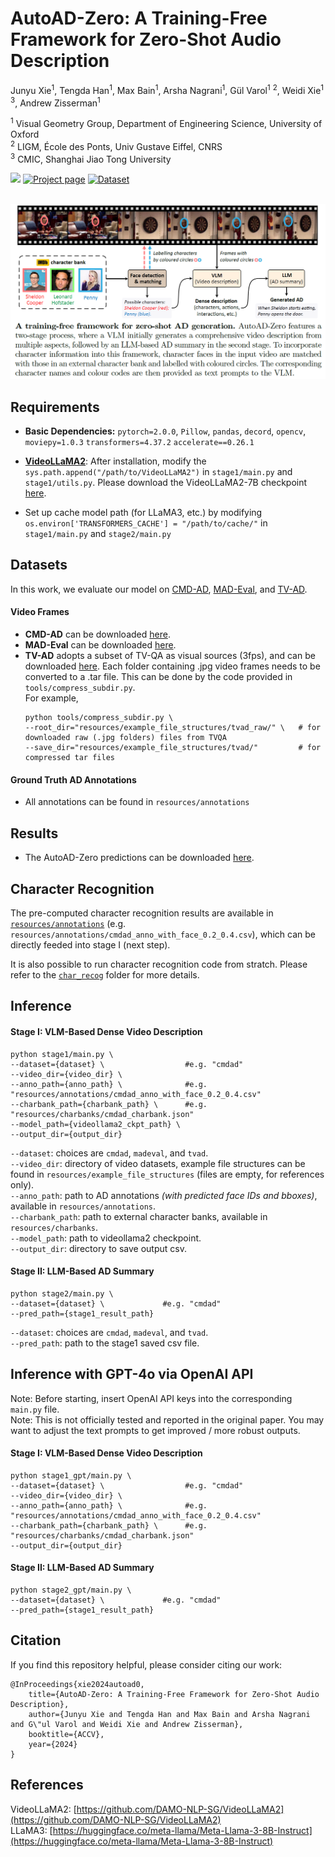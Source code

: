 # AutoAD-Zero: A Training-Free Framework for Zero-Shot Audio Description

Junyu Xie<sup>1</sup>, Tengda Han<sup>1</sup>, Max Bain<sup>1</sup>, Arsha Nagrani<sup>1</sup>, Gül Varol<sup>1</sup> <sup>2</sup>, Weidi Xie<sup>1</sup> <sup>3</sup>, Andrew Zisserman<sup>1</sup>

<sup>1</sup> Visual Geometry Group, Department of Engineering Science, University of Oxford <br>
<sup>2</sup> LIGM, École des Ponts, Univ Gustave Eiffel, CNRS <br>
<sup>3</sup> CMIC, Shanghai Jiao Tong University

<a src="https://img.shields.io/badge/cs.CV-2407.15850-b31b1b?logo=arxiv&logoColor=red" href="https://arxiv.org/abs/2407.15850">  
<img src="https://img.shields.io/badge/cs.CV-2407.15850-b31b1b?logo=arxiv&logoColor=red"></a>
<a href="https://www.robots.ox.ac.uk/~vgg/research/autoad-zero/" alt="Project page"> 
<img alt="Project page" src="https://img.shields.io/badge/project_page-autoad--zero-blue"></a>
<a href="https://www.robots.ox.ac.uk/~vgg/research/autoad-zero/#tvad" alt="Dataset"> 
<img alt="Dataset" src="https://img.shields.io/badge/dataset-TV--AD-purple"></a>
<br>
<br>
<p align="center">
  <img src="assets/teaser.PNG"  width="750"/>
</p>


## Requirements
* **Basic Dependencies:** 
```pytorch=2.0.0```,
```Pillow```,
```pandas```,
```decord```,
```opencv```,
```moviepy=1.0.3```
```transformers=4.37.2```
```accelerate==0.26.1```

* **[VideoLLaMA2](https://github.com/DAMO-NLP-SG/VideoLLaMA2)**:
After installation, modify the `sys.path.append("/path/to/VideoLLaMA2")` in `stage1/main.py` and `stage1/utils.py`. Please download the VideoLLaMA2-7B checkpoint [here](https://huggingface.co/DAMO-NLP-SG/VideoLLaMA2-7B).

* Set up cache model path (for LLaMA3, etc.) by modifying `os.environ['TRANSFORMERS_CACHE'] = "/path/to/cache/"` in `stage1/main.py` and `stage2/main.py`


## Datasets 
In this work, we evaluate our model on [CMD-AD](https://www.robots.ox.ac.uk/~vgg/research/autoad/), [MAD-Eval](https://github.com/Soldelli/MAD), and [TV-AD](https://www.robots.ox.ac.uk/~vgg/research/autoad-zero/#tvad).
#### Video Frames
* **CMD-AD** can be downloaded [here](https://github.com/TengdaHan/AutoAD/tree/main/autoad_iii). 
* **MAD-Eval** can be downloaded [here](https://github.com/Soldelli/MAD). 
* **TV-AD** adopts a subset of TV-QA as visual sources (3fps), and can be downloaded [here](https://nlp.cs.unc.edu/data/jielei/tvqa/tvqa_public_html/download_tvqa_plus.html). Each folder containing .jpg video frames needs to be converted to a .tar file. This can be done by the code provided in `tools/compress_subdir.py`. <br> For example, 
  ```
  python tools/compress_subdir.py \
  --root_dir="resources/example_file_structures/tvad_raw/" \   # for downloaded raw (.jpg folders) files from TVQA
  --save_dir="resources/example_file_structures/tvad/"         # for compressed tar files
  ```
#### Ground Truth AD Annotations
* All annotations can be found in `resources/annotations`


## Results
* The AutoAD-Zero predictions can be downloaded [here](https://drive.google.com/drive/folders/1WMTwsDwu59kS38Z3BAOjbATAywUWZDZF?usp=sharing).

## Character Recognition
The pre-computed character recognition results are available in [`resources/annotations`](resources/annotations) (e.g. `resources/annotations/cmdad_anno_with_face_0.2_0.4.csv`), which can be directly feeded into stage I (next step).

It is also possible to run character recognition code from stratch. Please refer to the [`char_recog`](char_recog) folder for more details. 

## Inference
#### Stage I: VLM-Based Dense Video Description
```
python stage1/main.py \
--dataset={dataset} \                  #e.g. "cmdad"
--video_dir={video_dir} \
--anno_path={anno_path} \              #e.g. "resources/annotations/cmdad_anno_with_face_0.2_0.4.csv"
--charbank_path={charbank_path} \      #e.g. "resources/charbanks/cmdad_charbank.json" 
--model_path={videollama2_ckpt_path} \
--output_dir={output_dir}
```
`--dataset`: choices are `cmdad`, `madeval`, and `tvad`. <br>
`--video_dir`: directory of video datasets, example file structures can be found in `resources/example_file_structures` (files are empty, for references only). <br>
`--anno_path`: path to AD annotations *(with predicted face IDs and bboxes)*, available in `resources/annotations`. <br>
`--charbank_path`: path to external character banks, available in `resources/charbanks`. <br>
`--model_path`: path to videollama2 checkpoint. <br>
`--output_dir`: directory to save output csv. <br>

#### Stage II: LLM-Based AD Summary
```
python stage2/main.py \
--dataset={dataset} \             #e.g. "cmdad"
--pred_path={stage1_result_path} 
```
`--dataset`: choices are `cmdad`, `madeval`, and `tvad`. <br>
`--pred_path`: path to the stage1 saved csv file.


## Inference with GPT-4o via OpenAI API
Note: Before starting, insert OpenAI API keys into the corresponding `main.py` file. <br>
Note: This is not officially tested and reported in the original paper. You may want to adjust the text prompts to get improved / more robust outputs.

#### Stage I: VLM-Based Dense Video Description
```
python stage1_gpt/main.py \
--dataset={dataset} \                  #e.g. "cmdad"
--video_dir={video_dir} \
--anno_path={anno_path} \              #e.g. "resources/annotations/cmdad_anno_with_face_0.2_0.4.csv"
--charbank_path={charbank_path} \      #e.g. "resources/charbanks/cmdad_charbank.json" 
--output_dir={output_dir}
```

#### Stage II: LLM-Based AD Summary
```
python stage2_gpt/main.py \
--dataset={dataset} \             #e.g. "cmdad"
--pred_path={stage1_result_path} 
```



## Citation
If you find this repository helpful, please consider citing our work:
```
@InProceedings{xie2024autoad0,
	title={AutoAD-Zero: A Training-Free Framework for Zero-Shot Audio Description},
	author={Junyu Xie and Tengda Han and Max Bain and Arsha Nagrani and G\"ul Varol and Weidi Xie and Andrew Zisserman},
	booktitle={ACCV},
	year={2024}
}
```

## References
VideoLLaMA2: [https://github.com/DAMO-NLP-SG/VideoLLaMA2](https://github.com/DAMO-NLP-SG/VideoLLaMA2) <br>
LLaMA3: [https://huggingface.co/meta-llama/Meta-Llama-3-8B-Instruct](https://huggingface.co/meta-llama/Meta-Llama-3-8B-Instruct)



 
